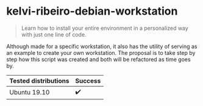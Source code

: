 # kelvi-ribeiro-debian-workstation

> Learn how to install your entire environment in a personalized way with just one line of code.

Although made for a specific workstation, it also has the utility of serving as an example to create your own workstation. The proposal is to take step by step how this script was created and both will be refactored as time goes by.

| Tested distributions               | Success               |
| ----------------------------------- | ----------------------- |
| Ubuntu 19.10                        | :heavy_check_mark:      |

